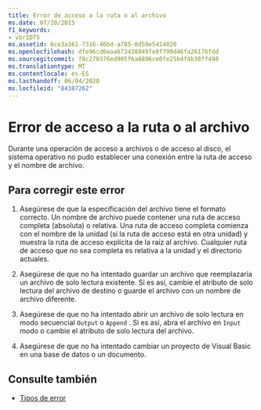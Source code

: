 ```yaml
---
title: Error de acceso a la ruta o al archivo
ms.date: 07/20/2015
f1_keywords:
- vbrID75
ms.assetid: 6ce3a161-7316-46bd-a785-0d50e5414020
ms.openlocfilehash: dfe96cd6eaa673438849fe8f799d46fa2617bfdd
ms.sourcegitcommit: f8c270376ed905f6a8896ce0fe25b4f4b38ff498
ms.translationtype: MT
ms.contentlocale: es-ES
ms.lasthandoff: 06/04/2020
ms.locfileid: "84387262"
---
```

# <a name="pathfile-access-error"></a>Error de acceso a la ruta o al archivo
Durante una operación de acceso a archivos o de acceso al disco, el sistema operativo no pudo establecer una conexión entre la ruta de acceso y el nombre de archivo.  
  
## <a name="to-correct-this-error"></a>Para corregir este error  
  
1. Asegúrese de que la especificación del archivo tiene el formato correcto. Un nombre de archivo puede contener una ruta de acceso completa (absoluta) o relativa. Una ruta de acceso completa comienza con el nombre de la unidad (si la ruta de acceso está en otra unidad) y muestra la ruta de acceso explícita de la raíz al archivo. Cualquier ruta de acceso que no sea completa es relativa a la unidad y el directorio actuales.  
  
2. Asegúrese de que no ha intentado guardar un archivo que reemplazaría un archivo de solo lectura existente. Si es así, cambie el atributo de solo lectura del archivo de destino o guarde el archivo con un nombre de archivo diferente.  
  
3. Asegúrese de que no ha intentado abrir un archivo de solo lectura en modo secuencial `Output` o `Append` . Si es así, abra el archivo en `Input` modo o cambie el atributo de solo lectura del archivo.  
  
4. Asegúrese de que no ha intentado cambiar un proyecto de Visual Basic en una base de datos o un documento.  
  
## <a name="see-also"></a>Consulte también

- [Tipos de error](../../programming-guide/language-features/error-types.md)
